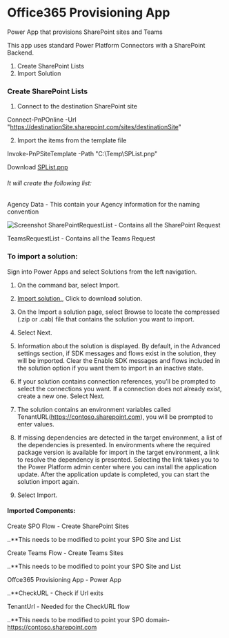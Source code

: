 # Office365 Provisioning App
Power App that provisions SharePoint sites and Teams

This app uses standard Power Platform Connectors with a SharePoint Backend. 

1. Create SharePoint Lists
2. Import Solution 

### Create SharePoint Lists


1. Connect to the destination SharePoint site 

Connect-PnPOnline -Url "https://destinationSite.sharepoint.com/sites/destinationSite" 

2. Import the items from the template file

Invoke-PnPSiteTemplate -Path "C:\Temp\SPList.pnp"


Download [SPList.pnp](https://github.com/MSPFE2019/Office365ProvisioningApp/blob/main/SPList.pnp)

###### It will create the following list:
Agency Data - This contain your Agency information for the naming convention 

![Screenshot](https://github.com/MSPFE2019/Office365ProvisioningApp/blob/main/AgencyData.jpg)
SharePointRequestList - Contains all the SharePoint Request

TeamsRequestList - Contains all the Teams Request


### To import a solution:
Sign into Power Apps and select Solutions from the left navigation.

1. On the command bar, select Import.

2. [Import solution.](https://github.com/MSPFE2019/Office365ProvisioningApp/blob/main/RequestATeamPA_1_1_0_6.zip), Click to download solution.

3. On the Import a solution page, select Browse to locate the compressed (.zip or .cab) file that contains the solution you want to import.

4. Select Next.

5. Information about the solution is displayed. By default, in the Advanced settings section, if SDK messages and flows exist in the solution, they will be imported. Clear the Enable SDK messages and flows included in the solution option if you want them to import in an inactive state.

6. If your solution contains connection references, you’ll be prompted to select the connections you want. If a connection does not already exist, create a new one. Select Next.

7. The solution contains an environment variables called TenantURL(https://contoso.sharepoint.com), you will be prompted to enter values. 

8. If missing dependencies are detected in the target environment, a list of the dependencies is presented. In environments where the required package version is available for import in the target environment, a link to resolve the dependency is presented. Selecting the link takes you to the Power Platform admin center where you can install the application update. After the application update is completed, you can start the solution import again.

9. Select Import.


#### Imported Components:

Create SPO Flow - Create SharePoint Sites

..**This needs to be modified to point your SPO Site and List

Create Teams Flow - Create Teams Sites

..**This needs to be modified to point your SPO Site and List

Offce365 Provisioning App - Power App

..**CheckURL - Check if Url exits

TenantUrl - Needed for the CheckURL flow

..**This needs to be modified to point your SPO domain- https://contoso.sharepoint.com

